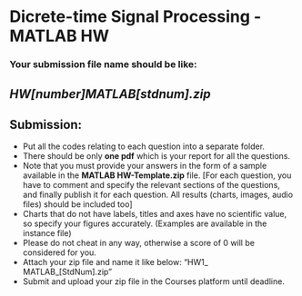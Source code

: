 # Dicrete-time Signal Processing - MATLAB HW
### Your submission file name should be like: 
## *HW[number]_MATLAB_[stdnum].zip*


## Submission:
- Put all the codes relating to each question into a separate folder.
- There should be only **one pdf** which is your report for all the questions.
- Note that you must provide your answers in the form of a sample available in the
**MATLAB HW-Template.zip** file. [For each question, you have to comment and specify the
relevant sections of the questions, and finally publish it for each question. All
results (charts, images, audio files) should be included too]
- Charts that do not have labels, titles and axes have no scientific value, so specify
your figures accurately. (Examples are available in the instance file)
- Please do not cheat in any way, otherwise a score of 0 will be considered for you.
- Attach your zip file and name it like below: “HW1_ MATLAB_[StdNum].zip”
- Submit and upload your zip file in the Courses platform until deadline.


















